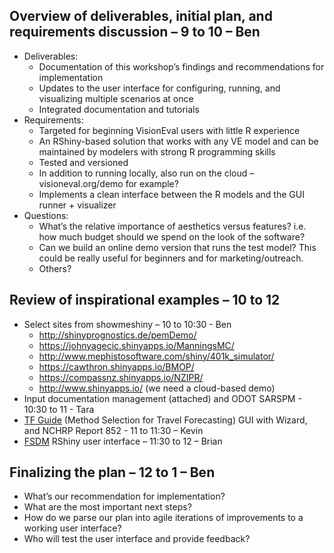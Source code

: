 ## Overview of deliverables, initial plan, and requirements discussion – 9 to 10 – Ben
  - Deliverables: 
    - Documentation of this workshop’s findings and recommendations for implementation
    - Updates to the user interface for configuring, running, and visualizing multiple scenarios at once
    - Integrated documentation and tutorials
  - Requirements:
    - Targeted for beginning VisionEval users with little R experience
    - An RShiny-based solution that works with any VE model and can be maintained by modelers with strong R programming skills
    - Tested and versioned
    - In addition to running locally, also run on the cloud – visioneval.org/demo for example?
    - Implements a clean interface between the R models and the GUI runner + visualizer
  - Questions: 
    - What’s the relative importance of aesthetics versus features?  i.e. how much budget should we spend on the look of the software? 
    - Can we build an online demo version that runs the test model?  This could be really useful for beginners and for marketing/outreach.
    - Others?

## Review of inspirational examples – 10 to 12
  - Select sites from showmeshiny – 10 to 10:30 - Ben 
    - http://shinyprognostics.de/pemDemo/
    - https://johnyagecic.shinyapps.io/ManningsMC/
    - http://www.mephistosoftware.com/shiny/401k_simulator/
    - https://cawthron.shinyapps.io/BMOP/
    - https://compassnz.shinyapps.io/NZIPR/
    - http://www.shinyapps.io/ (we need a cloud-based demo)
  - Input documentation management (attached) and ODOT SARSPM - 10:30 to 11 - Tara
  - [TF Guide](https://rguide.rsginc.com) (Method Selection for Travel Forecasting) GUI with Wizard, and NCHRP Report 852 - 11 to 11:30 – Kevin 
  - [FSDM](https://github.com/gregorbj/FSDM) RShiny user interface – 11:30 to 12 – Brian  

## Finalizing the plan –  12 to 1 – Ben 
  - What’s our recommendation for implementation?
  - What are the most important next steps?
  - How do we parse our plan into agile iterations of improvements to a working user interface?
  - Who will test the user interface and provide feedback?
